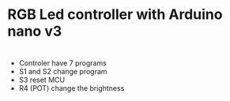 # RGB Led controller with Arduino nano v3
#
* Controler have 7 programs
* S1 and S2 change program
* S3 reset MCU
* R4 (POT) change the brightness
